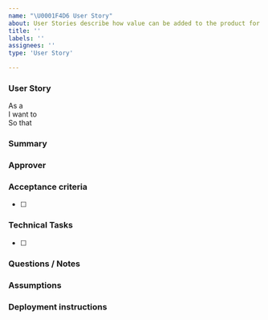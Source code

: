 ```yaml
---
name: "\U0001F4D6 User Story"
about: User Stories describe how value can be added to the product for users
title: ''
labels: ''
assignees: ''
type: 'User Story'

---
```


### User Story

As a  
I want to  
So that

### Summary

### Approver

### Acceptance criteria
- [ ] 

### Technical Tasks
- [ ] 

### Questions / Notes

### Assumptions

### Deployment instructions
